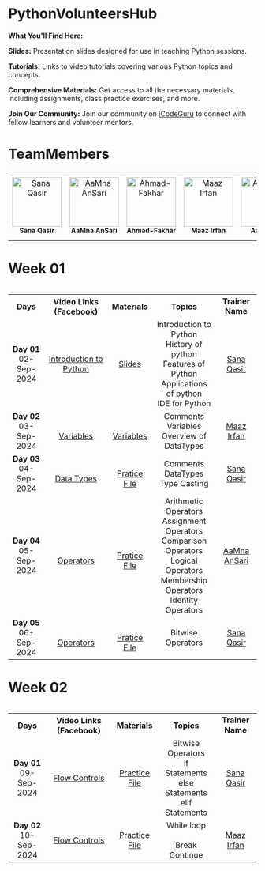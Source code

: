 # PythonVolunteersHub
 **What You'll Find Here:**

**Slides:** Presentation slides designed for use in teaching Python sessions.

**Tutorials:** Links to video tutorials covering various Python topics and concepts.

**Comprehensive Materials:** Get access to all the necessary materials, including assignments, class practice exercises, and more.

**Join Our Community:** Join our community on [iCodeGuru](www.icode.guru/join) to connect with fellow learners and volunteer mentors.

# TeamMembers

<table >
    <tbody>
        <tr>
            <td align="center">
                <a href="https://github.com/sana261">
                    <img src="https://avatars.githubusercontent.com/u/175141665?v=4" width="100px;" alt="Sana Qasir"/>
                    <br />
                    <sub><b>Sana Qasir</b></sub>
                </a> 
            </td>
          <td align="center">
                <a href="https://github.com/aamna-ansari">
                    <img src="https://avatars.githubusercontent.com/u/123650396?v=4" width="100px;" alt="AaMna AnSari"/>
                    <br />
                    <sub><b>AaMna AnSari</b></sub>
                </a> 
            </td>
            <td align="center">
                <a href="https://github.com/Ahmad-Fakhar">
                    <img src="https://avatars.githubusercontent.com/u/155258276?v=4" width="100px;" alt="Ahmad-Fakhar"/>
                    <br />
                    <sub><b>Ahmad-Fakhar</b></sub>
                </a> 
            </td>
            <td align="center">
                <a href="https://github.com/Maaz-Ai-enthusiast">
                    <img src="https://avatars.githubusercontent.com/u/165513774?v=4" width="100px;" alt="Maaz Irfan"/>
                    <br />
                    <sub><b>Maaz Irfan</b></sub>
                </a> 
            </td>
            <td align="center">
                <a href="https://github.com/aaqibali1">
                    <img src="https://avatars.githubusercontent.com/u/75785706?v=4" width="100px;" alt="AaQib Ali"/>
                    <br />
                    <sub><b>AaQib Ali</b></sub>
                </a> 
            </td>
              <td align="center">
                <a href="https://github.com/muhammadibrahim313">
                    <img src="https://avatars.githubusercontent.com/u/147333130?v=4" width="100px;" alt=Muhammad Ibrahim Qasmi"/>
                    <br />
                    <sub><b>M.Ibrahim Qasmi</b></sub>
                </a> 
            </td>
        </tr> 
</tbody>
<table>

# Week 01

<table>
    <tbody>
     <tr>
      <th>Days</th>
      <th>Video Links (Facebook)</br></th>
      <th>Materials</th>
     <th>Topics</th>
   <td align="center"><b>Trainer Name</b></td>
     </tr>  
        <tr>
    <td align="center"><b>Day 01</b></br>02-Sep-2024</td>
    <td align="center"><a href="https://web.facebook.com/iCodeguru/videos/395579696603502">Introduction to Python</br></td>
    <td align="center" ><a href="https://www.canva.com/design/DAGHdv6X-iI/ENB5xhRC6MyIxORlNM6kPQ/edit">Slides</td>
        <td align="center">Introduction to Python <br/>History of python<br/>Features of Python</br>Applications of python<br/>IDE for Python</td>
      <td align="center"><a href="https://www.linkedin.com/in/sana-qaisar-03b354316">Sana Qasir</td>
  </tr>
          <tr>
    <td align="center"><b>Day 02</b></br>03-Sep-2024</td>
    <td align="center"><a href="https://web.facebook.com/iCodeguru/videos/507325335337975"></br>Variables</td>
       <td align="center"><a href="https://www.w3schools.com/python/python_comments.asp"></br>Variables</td>
        <td align="center">Comments<br/>Variables<br/>Overview of DataTypes</td>
      <td align="center"><a href="https://www.linkedin.com/in/maazaienthusiast/">Maaz Irfan</td>
  </tr>
          <tr>
    <td align="center"><b>Day 03</b></br>04-Sep-2024</td>
    <td align="center"><a href="https://web.facebook.com/iCodeguru/videos/1570662080497078"></br>Data Types</td>
       <td align="center"><a href="https://colab.research.google.com/drive/1it4fZ__D5O8aez4NGMbuAUTo9Er4JOvV#scrollTo=_8Wv0Q9frUXk"></br>Pratice File</td>
        <td align="center">Comments<br/>DataTypes<br/>Type Casting</td>
     <td align="center"><a href="https://www.linkedin.com/in/sana-qaisar-03b354316">Sana Qasir</td>
  </tr>
         <tr>
    <td align="center"><b>Day 04</b></br>05-Sep-2024</td>
    <td align="center"><a href="https://web.facebook.com/iCodeguru/videos/1114544893430928"></br>Operators</td>
       <td align="center"><a href="https://colab.research.google.com/drive/1EharaVyXHCSfj_x1jH0PQzqkcO77qfUu#scrollTo=7La4Q7w459ch&uniqifier=1"></br>Pratice File</td>
        <td align="center">Arithmetic Operators<br/>Assignment Operators<br/>Comparison Operators<br/>Logical Operators<br/>Membership Operators<br/>Identity Operators</td>
     <td align="center"><a href="https://www.linkedin.com/in/aamnansari/">AaMna AnSari</td>
  </tr>
         <tr>
    <td align="center"><b>Day 05</b></br>06-Sep-2024</td>
    <td align="center"><a href="https://web.facebook.com/iCodeguru/videos/1064866398590789"></br>Operators</td>
       <td align="center"><a href="https://colab.research.google.com/drive/1sYsmVgj-7xGFcvp8jy7JMQ_WUE7TzICr#scrollTo=9_-5hnwYpvy1"></br>Pratice File</td>
        <td align="center">Bitwise Operators</td>
     <td align="center"><a href="https://www.linkedin.com/in/sana-qaisar-03b354316">Sana Qasir</td>
  </tr>
</tbody>
<table>

# Week 02

<table>
    <tbody>
     <tr>
      <th>Days</th>
      <th>Video Links (Facebook)</br></th>
      <th>Materials</th>
     <th>Topics</th>
   <td align="center"><b>Trainer Name</b></td>
     </tr>  
         <tr>
    <td align="center"><b>Day 01</b></br>09-Sep-2024</td>
    <td align="center"><a href="https://web.facebook.com/iCodeguru/videos/1704515706755394">Flow Controls</br></td>
       <td align="center" ><a href="https://colab.research.google.com/drive/1TKi2c2ulI_zjVaU3UN4LuBTbMc0bSPly#scrollTo=wR9aiHsHmCy6">Practice File</td>
        <td align="center">Bitwise Operators</br>if Statements</br>else Statements</br>elif Statements</td>
     <td align="center"><a href="https://www.linkedin.com/in/sana-qaisar-03b354316">Sana Qasir</td>
  </tr>
         <tr>
    <td align="center"><b>Day 02</b></br>10-Sep-2024</td>
    <td align="center"><a href="https://fb.watch/uwl48PKsCn/">Flow Controls</br></td>
       <td align="center" ><a href="------------------">Practice File</td>
        <td align="center">While loop</br></br>Break</br>Continue</td>
     <td align="center"><a href="https://www.linkedin.com/in/maazaienthusiast/">Maaz Irfan</td>
  </tr>
</tbody>
<table>


